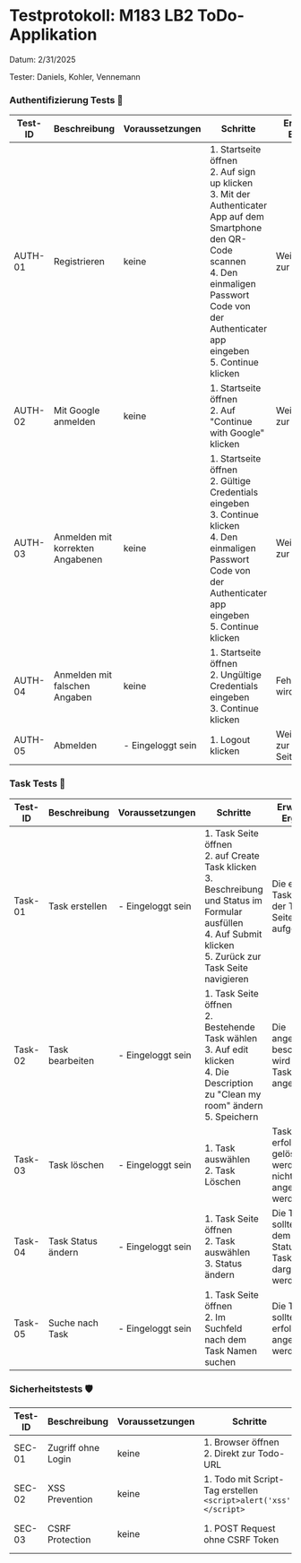 
# Testprotokoll: M183 LB2 ToDo-Applikation
Datum: 2/31/2025

Tester: Daniels, Kohler, Vennemann

### Authentifizierung Tests 🔑

| Test-ID | Beschreibung | Voraussetzungen | Schritte | Erwartetes Ergebnis | Status |
|---------|--------------|-----------------|----------|---------------------|--------|
| AUTH-01 | Registrieren  | keine | 1. Startseite öffnen<br>2. Auf sign up klicken<br>3. Mit der Authenticater App auf dem Smartphone den QR-Code scannen<br>4. Den einmaligen Passwort Code von der Authenticater app eingeben<br>5. Continue klicken | Weiterleitung zur Todo-Liste | ✅ |
| AUTH-02 | Mit Google anmelden | keine | 1. Startseite öffnen<br>2. Auf "Continue with Google" klicken | Weiterleitung zur Todo-Liste | ✅ |
| AUTH-03 | Anmelden mit korrekten Angabenen | keine | 1. Startseite öffnen<br>2. Gültige Credentials eingeben<br>3. Continue klicken<br>4. Den einmaligen Passwort Code von der Authenticater app eingeben<br>5. Continue klicken | Weiterleitung zur Todo-Liste | ✅ |
| AUTH-04 | Anmelden mit falschen Angaben | keine | 1. Startseite öffnen<br>2. Ungültige Credentials eingeben<br>3. Continue klicken | Fehlermeldung wird angezeigt | ✅ |
| AUTH-05 | Abmelden | - Eingeloggt sein | 1. Logout klicken | Weiterleitung zur Login-Seite | ✅ |


### Task Tests 📝

| Test-ID | Beschreibung | Voraussetzungen | Schritte | Erwartetes Ergebnis | Status |
|---------|--------------|-----------------|----------|---------------------|--------|
| Task-01 | Task erstellen | - Eingeloggt sein | 1. Task Seite öffnen<br>2. auf Create Task klicken<br>3. Beschreibung und Status im Formular ausfüllen<br>4. Auf Submit klicken<br>5. Zurück zur Task Seite navigieren | Die erstellte Task wird auf der Task Seite aufgelistet | ✅ |
| Task-02 | Task bearbeiten | - Eingeloggt sein | 1. Task Seite öffnen<br>2. Bestehende Task wählen<br>3. Auf edit klicken<br>4. Die Description zu "Clean my room" ändern<br>5. Speichern | Die angepasste beschreibung wird in der Task Liste angezeit | ✅ |
| Task-03 | Task löschen | - Eingeloggt sein | 1. Task auswählen<br>2. Task Löschen | Task sollte erfolgreich gelöscht werden und nicht mehr angezeigt werden | ✅ |
| Task-04 | Task Status ändern | - Eingeloggt sein | 1. Task Seite öffnen<br>2. Task auswählen<br>3. Status ändern | Die Task sollte mit dem neuen Status in der Task Liste dargestllt werden | ✅ |
| Task-05 | Suche nach Task | - Eingeloggt sein | 1. Task Seite öffnen<br>2. Im Suchfeld nach dem Task Namen suchen | Die Task sollte erfolgreich angezeigt werden | ✅ |



### Sicherheitstests 🛡️

| Test-ID | Beschreibung | Voraussetzungen | Schritte | Erwartetes Ergebnis | Status |
|---------|--------------|-----------------|----------|---------------------|--------|
| SEC-01 | Zugriff ohne Login | keine | 1. Browser öffnen<br>2. Direkt zur Todo-URL | Redirect zum Login | ✅ |
| SEC-02 | XSS Prevention | keine | 1. Todo mit Script-Tag erstellen<br>`<script>alert('xss')</script>` | Script wird escaped angezeigt | ✅ |
| SEC-03 | CSRF Protection | keine | 1. POST Request ohne CSRF Token | Request wird abgelehnt | ✅ |
